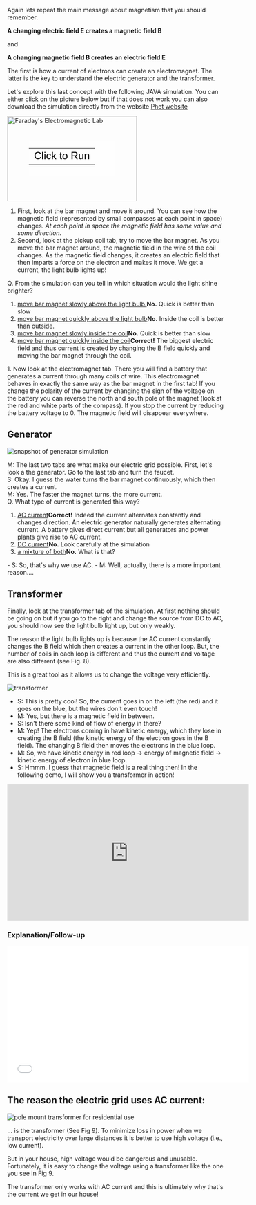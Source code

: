 Again lets repeat the main message about magnetism that you should remember.

**A changing electric field E creates a magnetic field B**

and

**A changing magnetic field B creates an electric field E**

The first is how a current of electrons can create an electromagnet. The latter is the key to understand the electric generator and the transformer.

Let's explore this last concept with the following JAVA simulation. You can either click on the picture below but if that does not work you can also download the simulation directly from the website <a href="https://phet.colorado.edu/en/simulation/faraday" target="_blank">Phet website</a>

<div style="position: relative; width: 300px; height: 197px;"><a href="https://phet.colorado.edu/sims/faraday/faraday_en.jnlp" style="text-decoration: none;"><img src="https://phet.colorado.edu/sims/faraday/faraday-screenshot.png" alt="Faraday's Electromagnetic Lab" style="border: none;" width="300" height="197"/><div style="position: absolute; width: 200px; height: 80px; left: 50px; top: 58px; background-color: #FFF; opacity: 0.6; filter: alpha(opacity = 60);"></div><table style="position: absolute; width: 200px; height: 80px; left: 50px; top: 58px;"><tr><td style="text-align: center; color: #000; font-size: 24px; font-family: Arial,sans-serif;">Click to Run</td></tr></table></a></div>


1. First, look at the bar magnet and move it around. You can see how the magnetic field (represented by small compasses at each point in space) changes. _At each point in space the magnetic field has some value and some direction._
2. Second, look at the pickup coil tab, try to move the bar magnet. As you move the bar magnet around, the magnetic field in the wire of the coil changes. As the magnetic field changes, it creates an electric field that then imparts a force on the electron and makes it move. We get a current, the light bulb lights up!

<div class="question">Q. From the simulation can you tell in which situation would the light shine brighter?

1. [move bar magnet slowly above the light bulb.](#)**No.** Quick is better than slow
2. [move bar magnet quickly above the light bulb](#)**No.** Inside the coil is better than outside.
3. [move bar magnet slowly inside the coil](#)**No.** Quick is better than slow
4. [move bar magnet quickly inside the coil](#)**Correct!** The biggest electric field and thus current is created by changing the B field quickly and moving the bar magnet through the coil.

</div>1. Now look at the electromagnet tab. There you will find a battery that generates a current through many coils of wire. This electromagnet behaves in exactly the same way as the bar magnet in the first tab! If you change the polarity of the current by changing the sign of the voltage on the battery you can reverse the north and south pole of the magnet (look at the red and white parts of the compass). If you stop the current by reducing the battery voltage to 0. The magnetic field will disappear everywhere.

Generator
---------

![snapshot of generator simulation](https://online.science.psu.edu/sites/default/files/phys010/W5electron/generator.png)

<div>M: The last two tabs are what make our electric grid possible. First, let's look a the generator. Go to the last tab and turn the faucet.</div><div>S: Okay. I guess the water turns the bar magnet continuously, which then creates a current.</div><div>M: Yes. The faster the magnet turns, the more current. </div><div></div><div></div><div class="question">Q. What type of current is generated this way?

1. [AC current](#)**Correct!** Indeed the current alternates constantly and changes direction. An electric generator naturally generates alternating current. A battery gives direct current but all generators and power plants give rise to AC current.
2. [DC current](#)**No.** Look carefully at the simulation
3. [a mixture of both](#)**No.** What is that?

</div>- S: So, that's why we use AC.
- M: Well, actually, there is a more important reason....

Transformer
-----------

Finally, look at the transformer tab of the simulation. At first nothing should be going on but if you go to the right and change the source from DC to AC, you should now see the light bulb light up, but only weakly.

The reason the light bulb lights up is because the AC current constantly changes the B field which then creates a current in the other loop. But, the number of coils in each loop is different and thus the current and voltage are also different (see Fig. 8).

This is a great tool as it allows us to change the voltage very efficiently.

![transformer ](https://online.science.psu.edu/sites/default/files/phys010/W5electron/Transformer.png "Fig 8. A transformer has an iron core with a wire wrapping on one side (so-called the primary) and another wrapping the other side (the secondary). Different number of turns results in different voltages and currents on each side. ")

- S: This is pretty cool! So, the current goes in on the left (the red) and it goes on the blue, but the wires don't even touch!
- M: Yes, but there is a magnetic field in between.
- S: Isn't there some kind of flow of energy in there?
- M: Yep! The electrons coming in have kinetic energy, which they lose in creating the B field (the kinetic energy of the electron goes in the B field). The changing B field then moves the electrons in the blue loop.
- M: So, we have kinetic energy in red loop -> energy of magnetic field -> kinetic energy of electron in blue loop.
- S: Hmmm. I guess that magnetic field is a real thing then! In the following demo, I will show you a transformer in action!

<iframe allowfullscreen="" frameborder="0" height="315" scrolling="no" src="https://www.youtube.com/embed/dlPVFWtRWKQ?rel=0" width="560"></iframe>

### Explanation/Follow-up

<iframe allowfullscreen="" frameborder="0" height="315" src="//www.youtube.com/embed/fW47vRzfCXg?rel=0" width="560"></iframe>

The reason the electric grid uses AC current:
---------------------------------------------

![pole mount transformer for residential use](https://online.science.psu.edu/sites/default/files/phys010/W5electron/Polemount-singlephase-closeup.jpg "Fig 9. A transformer near residential areas. ")

... is the transformer (See Fig 9). To minimize loss in power when we transport electricity over large distances it is better to use high voltage (i.e., low current).

But in your house, high voltage would be dangerous and unusable. Fortunately, it is easy to change the voltage using a transformer like the one you see in Fig 9.

The transformer only works with AC current and this is ultimately why that's the current we get in our house!
